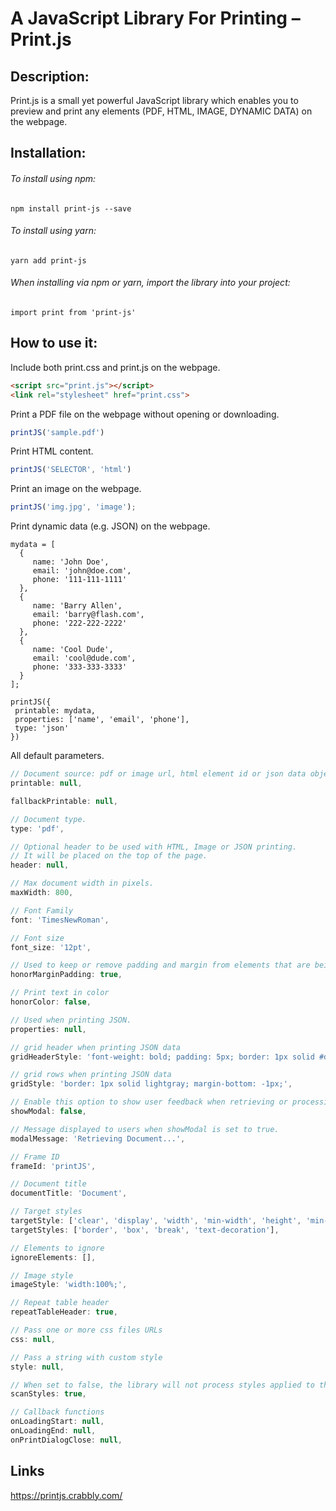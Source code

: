 # A JavaScript Library For Printing – Print.js

## Description:
Print.js is a small yet powerful JavaScript library which enables you to preview and print any elements (PDF, HTML, IMAGE, DYNAMIC DATA) on the webpage.


## Installation:

###### To install using npm:
```npm install print-js --save```

###### To install using yarn:
```yarn add print-js```

###### When installing via npm or yarn, import the library into your project:
```import print from 'print-js'```



## How to use it:

Include both print.css and print.js on the webpage.
  ```html
  <script src="print.js"></script>
<link rel="stylesheet" href="print.css">
```

Print a PDF file on the webpage without opening or downloading.
  ```javascript
  printJS('sample.pdf')
  ```
  
Print HTML content.
  ```javascript
  printJS('SELECTOR', 'html')
  ```
  
Print an image on the webpage.
  ```javascript
  printJS('img.jpg', 'image');
  ```
  
Print dynamic data (e.g. JSON) on the webpage.
  ```
  mydata = [
    {
       name: 'John Doe',
       email: 'john@doe.com',
       phone: '111-111-1111'
    },
    {
       name: 'Barry Allen',
       email: 'barry@flash.com',
       phone: '222-222-2222'
    },
    {
       name: 'Cool Dude',
       email: 'cool@dude.com',
       phone: '333-333-3333'
    }
 ];

 printJS({
   printable: mydata, 
   properties: ['name', 'email', 'phone'], 
   type: 'json'
})
```


All default parameters.
  
  ```javascript
  // Document source: pdf or image url, html element id or json data object.
printable: null,

fallbackPrintable: null,

// Document type.
type: 'pdf',

// Optional header to be used with HTML, Image or JSON printing. 
// It will be placed on the top of the page.
header: null,

// Max document width in pixels. 
maxWidth: 800,

// Font Family
font: 'TimesNewRoman',

// Font size
font_size: '12pt',

// Used to keep or remove padding and margin from elements that are being printed.
honorMarginPadding: true,

// Print text in color
honorColor: false,

// Used when printing JSON.
properties: null,

// grid header when printing JSON data
gridHeaderStyle: 'font-weight: bold; padding: 5px; border: 1px solid #dddddd;',

// grid rows when printing JSON data
gridStyle: 'border: 1px solid lightgray; margin-bottom: -1px;',

// Enable this option to show user feedback when retrieving or processing large PDF files.
showModal: false,

// Message displayed to users when showModal is set to true.
modalMessage: 'Retrieving Document...',

// Frame ID
frameId: 'printJS',

// Document title
documentTitle: 'Document',

// Target styles
targetStyle: ['clear', 'display', 'width', 'min-width', 'height', 'min-height', 'max-height'],
targetStyles: ['border', 'box', 'break', 'text-decoration'],

// Elements to ignore
ignoreElements: [],

// Image style
imageStyle: 'width:100%;',

// Repeat table header
repeatTableHeader: true,

// Pass one or more css files URLs
css: null,

// Pass a string with custom style
style: null,

// When set to false, the library will not process styles applied to the html being printed. Useful when using the css parameter.
scanStyles: true,

// Callback functions
onLoadingStart: null,
onLoadingEnd: null,
onPrintDialogClose: null,
```

## Links
https://printjs.crabbly.com/
  




  
